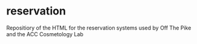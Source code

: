 # reservation
Repositiory of the HTML for the reservation systems used by Off The Pike and the ACC Cosmetology Lab
